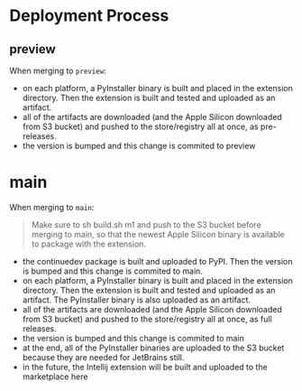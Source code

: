 # Deployment Process

## preview
When merging to `preview`:
- on each platform, a PyInstaller binary is built and placed in the extension directory. Then the extension is built and tested and uploaded as an artifact.
- all of the artifacts are downloaded (and the Apple Silicon downloaded from S3 bucket) and pushed to the store/registry all at once, as pre-releases.
- the version is bumped and this change is commited to preview

# main
When merging to `main`:

> Make sure to sh build.sh m1 and push to the S3 bucket before merging to main, so that the newest Apple Silicon binary is available to package with the extension.

- the continuedev package is built and uploaded to PyPI. Then the version is bumped and this change is commited to main.
- on each platform, a PyInstaller binary is built and placed in the extension directory. Then the extension is built and tested and uploaded as an artifact. The PyInstaller binary is also uploaded as an artifact.
- all of the artifacts are downloaded (and the Apple Silicon downloaded from S3 bucket) and pushed to the store/registry all at once, as full releases.
- the version is bumped and this change is commited to main
- at the end, all of the PyInstaller binaries are uploaded to the S3 bucket because they are needed for JetBrains still.
- in the future, the Intellij extension will be built and uploaded to the marketplace here